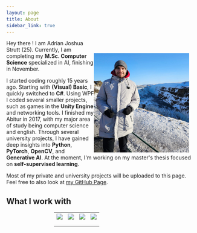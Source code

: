 ```yaml
---
layout: page
title: About
sidebar_link: true
---
```


<img align="right" src="assets/images/me.jpg" width="50%" style="float: right;margin-right: 20px;margin-top: 35px;">

Hey there ! I am Adrian Joshua Strutt (25).
Currently, I am completing my <b>M.Sc. Computer Science</b> specialized in AI, finishing in November.

I started coding roughly 15 years ago. Starting with <b>(Visual) Basic</b>, I quickly switched to <b>C#</b>.
Using WPF I coded several smaller projects, such as games in the <b>Unity Engine</b> and networking tools.
I finished my Abitur in 2017, with my major area of study being computer science and english.
Through several university projects, I have gained deep insights into <b>Python</b>, <b>PyTorch</b>, <b>OpenCV</b>, and <b>Generative AI</b>. At the moment, I'm working on my master's thesis focused on <b>self-supervised learning</b>.

Most of my private and university projects will be uploaded to this page.
Feel free to also look at [my GitHub Page](https://github.com/adrianjoshua-strutt).

## What I work with

<div style="width: 50%; margin-top: 15px; margin-left: auto; margin-right: auto;">
    <table border="0" cellspacing="0" cellpadding="0">
        <tr>
            <td>
                <img src="https://cdn.jsdelivr.net/gh/devicons/devicon@latest/icons/python/python-original-wordmark.svg"/>
            </td>
            <td>
                <img src="https://cdn.jsdelivr.net/gh/devicons/devicon@latest/icons/pytorch/pytorch-original-wordmark.svg" />
            </td>
            <td>
                <img src="https://cdn.jsdelivr.net/gh/devicons/devicon@latest/icons/opencv/opencv-original-wordmark.svg" />
            </td>
            <td>
                <img src="https://cdn.jsdelivr.net/gh/devicons/devicon@latest/icons/github/github-original-wordmark.svg" /> 
            </td> 
        </tr>
        <tr>
            <td></td>
            <td></td>
        </tr>
        <tr>
            <td></td>
            <td></td>
        </tr>
    </table>
</div>
